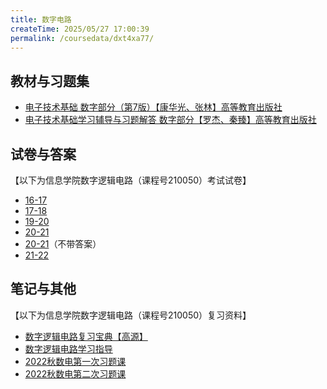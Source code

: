 ```yaml
---
title: 数字电路
createTime: 2025/05/27 17:00:39
permalink: /coursedata/dxt4xa77/
---
```


## 教材与习题集

* [电子技术基础 数字部分（第7版）【康华光、张林】高等教育出版社](https://easylink.cc/2gen8n)
* [电子技术基础学习辅导与习题解答 数字部分【罗杰、秦臻】高等教育出版社](https://easylink.cc/gb9sd1)

## 试卷与答案

【以下为信息学院数字逻辑电路（课程号210050）考试试卷】

* [16-17](https://easylink.cc/e85wnm)
* [17-18](https://easylink.cc/n9bafc)
* [19-20](https://easylink.cc/zfi9oq)
* [20-21](https://easylink.cc/eli87c)
* [20-21](https://easylink.cc/e41hww)（不带答案）
* [21-22](https://easylink.cc/kuve8h)

## 笔记与其他

【以下为信息学院数字逻辑电路（课程号210050）复习资料】

* [数字逻辑电路复习宝典【高源】](https://easylink.cc/umom24)
* [数字逻辑电路学习指导](https://easylink.cc/e9wqs1)
* [2022秋数电第一次习题课](https://easylink.cc/7l9j9v)
* [2022秋数电第二次习题课](https://easylink.cc/ig8dge)
